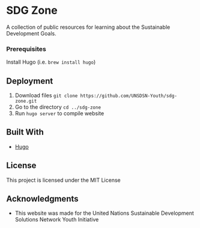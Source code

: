 # SDG Zone

A collection of public resources for learning about the Sustainable Development Goals.

### Prerequisites

Install Hugo (i.e. `brew install hugo`)


## Deployment

1. Download files `git clone https://github.com/UNSDSN-Youth/sdg-zone.git`
2. Go to the directory `cd ../sdg-zone`
3. Run `hugo server` to compile website

## Built With

* [Hugo](https://gohugo.io/)

## License

This project is licensed under the MIT License

## Acknowledgments

* This website was made for the United Nations Sustainable Development Solutions Network Youth Initiative

